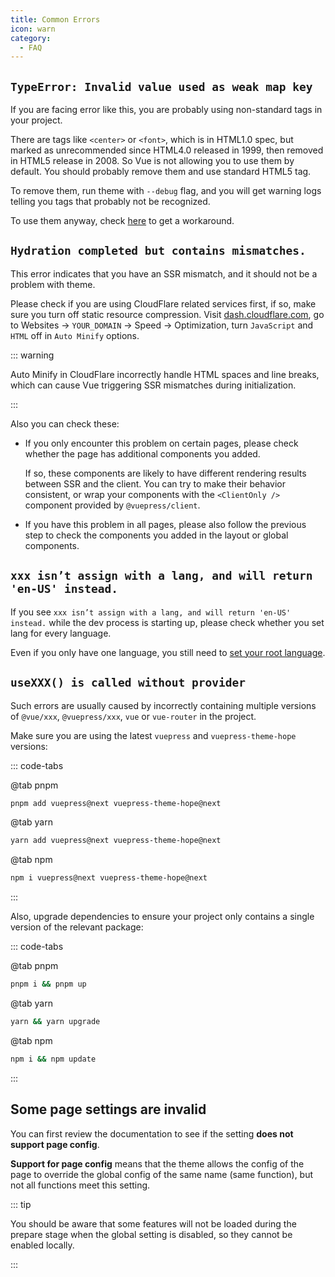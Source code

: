 ```yaml
---
title: Common Errors
icon: warn
category:
  - FAQ
---
```


## `TypeError: Invalid value used as weak map key`

If you are facing error like this, you are probably using non-standard tags in your project.

There are tags like `<center>` or `<font>`, which is in HTML1.0 spec, but marked as unrecommended since HTML4.0 released in 1999, then removed in HTML5 release in 2008. So Vue is not allowing you to use them by default. You should probably remove them and use standard HTML5 tag.

To remove them, run theme with `--debug` flag, and you will get warning logs telling you tags that probably not be recognized.

To use them anyway, check [here](https://v2.vuepress.vuejs.org/guide/markdown.html#non-standard-html-tags) to get a workaround.

## `Hydration completed but contains mismatches.`

This error indicates that you have an SSR mismatch, and it should not be a problem with theme.

Please check if you are using CloudFlare related services first, if so, make sure you turn off static resource compression. Visit [dash.cloudflare.com](https://dash.cloudflare.com), go to Websites → `YOUR_DOMAIN` → Speed → Optimization, turn `JavaScript` and `HTML` off in `Auto Minify` options.

::: warning

Auto Minify in CloudFlare incorrectly handle HTML spaces and line breaks, which can cause Vue triggering SSR mismatches during initialization.

:::

Also you can check these:

- If you only encounter this problem on certain pages, please check whether the page has additional components you added.

  If so, these components are likely to have different rendering results between SSR and the client. You can try to make their behavior consistent, or wrap your components with the `<ClientOnly />` component provided by `@vuepress/client`.

- If you have this problem in all pages, please also follow the previous step to check the components you added in the layout or global components.

## `xxx isn’t assign with a lang, and will return 'en-US' instead.`

If you see `xxx isn’t assign with a lang, and will return 'en-US' instead.` while the dev process is starting up, please check whether you set lang for every language.

Even if you only have one language, you still need to [set your root language](config/i18n.md#setting-root-lang).

## `useXXX() is called without provider`

Such errors are usually caused by incorrectly containing multiple versions of `@vue/xxx`, `@vuepress/xxx`, `vue` or `vue-router` in the project.

Make sure you are using the latest `vuepress` and `vuepress-theme-hope` versions:

::: code-tabs

@tab pnpm

```bash
pnpm add vuepress@next vuepress-theme-hope@next
```

@tab yarn

```bash
yarn add vuepress@next vuepress-theme-hope@next
```

@tab npm

```bash
npm i vuepress@next vuepress-theme-hope@next
```

:::

Also, upgrade dependencies to ensure your project only contains a single version of the relevant package:

::: code-tabs

@tab pnpm

```bash
pnpm i && pnpm up
```

@tab yarn

```bash
yarn && yarn upgrade
```

@tab npm

```bash
npm i && npm update
```

:::

## Some page settings are invalid

You can first review the documentation to see if the setting **does not support page config**.

**Support for page config** means that the theme allows the config of the page to override the global config of the same name (same function), but not all functions meet this setting.

::: tip

You should be aware that some features will not be loaded during the prepare stage when the global setting is disabled, so they cannot be enabled locally.

:::
